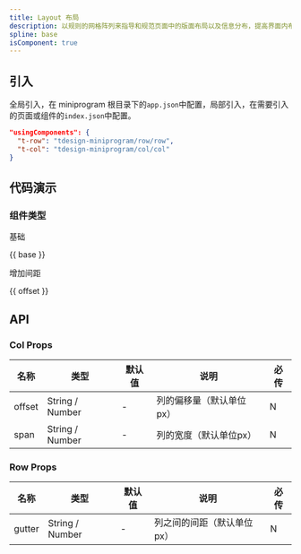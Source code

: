 ```yaml
---
title: Layout 布局
description: 以规则的网格阵列来指导和规范页面中的版面布局以及信息分布，提高界面内布局的一致性，节约成本。
spline: base
isComponent: true
---
```


## 引入

全局引入，在 miniprogram 根目录下的`app.json`中配置，局部引入，在需要引入的页面或组件的`index.json`中配置。

```json
"usingComponents": {
  "t-row": "tdesign-miniprogram/row/row",
  "t-col": "tdesign-miniprogram/col/col"
}
```

## 代码演示

### 组件类型

基础

{{ base }}

增加间距

{{ offset }}

## API

### Col Props

 名称     | 类型              | 默认值 | 说明            | 必传 
--------|-----------------|-----|---------------|----
 offset | String / Number | -   | 列的偏移量（默认单位px） | N  
 span   | String / Number | -   | 列的宽度（默认单位px）  | N  

### Row Props

 名称     | 类型              | 默认值 | 说明             | 必传 
--------|-----------------|-----|----------------|----
 gutter | String / Number | -   | 列之间的间距（默认单位px） | N  
